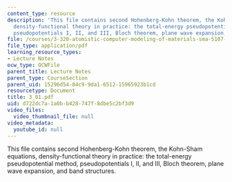 ```yaml
---
content_type: resource
description: 'This file contains second Hohenberg-Kohn theorem, the Kohn-Sham equations,
  density-functional theory in practice: the total-energy pseudopotential method,
  pseudopotentials I, II, and III, Bloch theorem, plane wave expansion, and band structures.'
file: /courses/3-320-atomistic-computer-modeling-of-materials-sma-5107-spring-2005/d722dc7a1a0bb428747f8dbe5c2bf3d9_3_01.pdf
file_type: application/pdf
learning_resource_types:
- Lecture Notes
ocw_type: OCWFile
parent_title: Lecture Notes
parent_type: CourseSection
parent_uid: 15296d54-84c9-9da1-6512-15965923b1cd
resourcetype: Document
title: 3_01.pdf
uid: d722dc7a-1a0b-b428-747f-8dbe5c2bf3d9
video_files:
  video_thumbnail_file: null
video_metadata:
  youtube_id: null
---
```

This file contains second Hohenberg-Kohn theorem, the Kohn-Sham equations, density-functional theory in practice: the total-energy pseudopotential method, pseudopotentials I, II, and III, Bloch theorem, plane wave expansion, and band structures.

